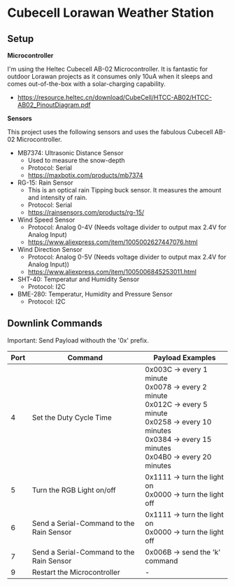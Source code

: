 # Cubecell Lorawan Weather Station

## Setup

**Microcontroller**

I'm using the Heltec Cubecell AB-02 Microcontroller. It is fantastic for outdoor Lorawan projects as it consumes only 10uA when it sleeps and comes out-of-the-box with a solar-charging capability. 
 *  https://resource.heltec.cn/download/CubeCell/HTCC-AB02/HTCC-AB02_PinoutDiagram.pdf

**Sensors**

This project uses the following sensors and uses the fabulous Cubecell AB-02 Microcontroller. 

 * MB7374: Ultrasonic Distance Sensor
	 * Used to measure the snow-depth
	 * Protocol: Serial
	 *  https://maxbotix.com/products/mb7374
 * RG-15: Rain Sensor 
	 * This is an optical rain Tipping buck sensor. It measures the amount and intensity of rain.
	 * Protocol: Serial
	 * https://rainsensors.com/products/rg-15/
 * Wind Speed Sensor 
	 * Protocol: Analog 0-4V (Needs voltage divider to output max 2.4V for Analog Input)
	 * https://www.aliexpress.com/item/1005002627447076.html
 * Wind Direction Sensor
	 * Protocol: Analog 0-5V (Needs voltage divider to output max 2.4V for Analog Input))
	 * https://www.aliexpress.com/item/1005006845253011.html
 * SHT-40: Temperatur and Humidity Sensor
	 * Protocol: I2C
 * BME-280: Temperatur, Humidity and Pressure Sensor
	 *  Protocol: I2C


## Downlink Commands

Important: Send Payload withouth the '0x' prefix.

| Port | Command 	                                  | Payload Examples
|------|--------------------------------------------|-------------------------------------------------------------------|
|  4   | Set the Duty Cycle Time                    | 0x003C -> every 1 minute <br> 0x0078 -> every 2 minute <br> 0x012C -> every 5 minute <br> 0x0258 -> every 10 minutes <br> 0x0384 -> every 15 minutes <br> 0x04B0 -> every 20 minutes
|  5   | Turn the RGB Light on/off                  | 0x1111 -> turn the light on <br> 0x0000 -> turn the light off
|  6   | Send a Serial-Command to the Rain Sensor   | 0x1111 -> turn the light on <br> 0x0000 -> turn the light off
|  7   | Send a Serial-Command to the Rain Sensor   | 0x006B -> send the 'k' command
|  9   | Restart the Microcontroller                | - 
